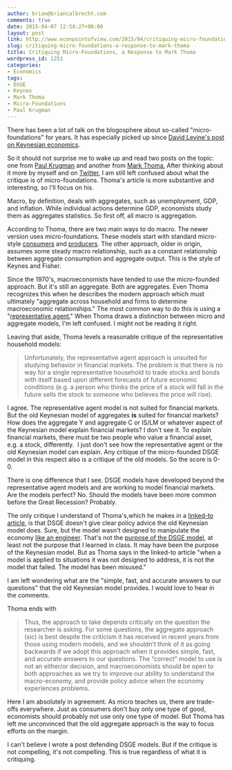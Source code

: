 ```yaml
---
author: brian@briancalbrecht.com
comments: true
date: 2015-04-07 12:54:27+00:00
layout: post
link: http://www.econpointofview.com/2015/04/critiquing-micro-foundations-a-response-to-mark-thoma/
slug: critiquing-micro-foundations-a-response-to-mark-thoma
title: Critiquing Micro-Foundations, a Response to Mark Thoma
wordpress_id: 1251
categories:
- Economics
tags:
- DSGE
- Keynes
- Mark Thoma
- Micro-Foundations
- Paul Krugman
---
```


There has been a lot of talk on the blogosphere about so-called "micro-foundations" for years. It has especially picked up since [David Levine's post on Keynesian economics](http://www.dklevine.com/general/illusion.5.htm).

So it should not surprise me to wake up and read two posts on the topic: one from [Paul Krugman](http://krugman.blogs.nytimes.com/2015/04/05/trade-geography-and-microfoundations-wonkish/?module=BlogPost-Title&version=Blog%20Main&contentCollection=Opinion&action=Click&pgtype=Blogs&region=Body) and another from [Mark Thoma.](http://economistsview.typepad.com/economistsview/2015/04/in-search-of-better-macroeconomic-models.html) After thinking about it more by myself and on [Twitter](https://twitter.com/BrianCAlbrecht/status/585389873428824064), I am still left confused about what the critique is of micro-foundations. Thoma's article is more substantive and interesting, so I'll focus on his.

Macro, by definition, deals with aggregates, such as unemployment, GDP, and inflation. While individual actions determine GDP, economists study them as aggregates statistics. So first off, all macro is aggregation.

According to Thoma, there are two main ways to do macro. The newer version uses micro-foundations. These models start with standard micro-style [consumers](http://econpointofview.com/2013/10/02/mas-colell-chapter-2-consumer-choice/) and [producers](http://www.econpointofview.com/2014/01/mas-colell-chapter-5-production/). The other approach, older in origin, assumes some steady macro relationship, such as a constant relationship between aggregate consumption and aggregate output. This is the style of Keynes and Fisher.

Since the 1970's, macroeconomists have tended to use the micro-founded approach. But it's still an aggregate. Both are aggregates. Even Thoma recognizes this when he describes the modern approach which must ultimately "aggregate across household and firms to determine macroeconomic relationships." The most common way to do this is using a "[representative agent.](http://en.wikipedia.org/wiki/Representative_agent)" When Thoma draws a distinction between micro and aggregate models, I'm left confused. I might not be reading it right.

Leaving that aside, Thoma levels a reasonable critique of the representative household models:


<blockquote>Unfortunately, the representative agent approach is unsuited for studying behavior in financial markets. The problem is that there is no way for a single representative household to trade stocks and bonds with itself based upon different forecasts of future economic conditions (e.g. a person who thinks the price of a stock will fall in the future sells the stock to someone who believes the price will rise).</blockquote>


I agree. The representative agent model is not suited for financial markets. But the old Keynesian model of aggregates **is** suited for financial markets? How does the aggregate Y and aggregate C or IS/LM or whatever aspect of the Keynesian model explain financial markets? I don't see it. To explain financial markets, there must be two people who value a financial asset, e.g. a stock, differently.  I just don't see how the representative agent or the old Keynesian model can explain. Any critique of the micro-founded DSGE model in this respect also is a critique of the old models. So the score is 0-0.

There is one difference that I see. DSGE models have developed beyond the representative agent models and are working to model financial markets. Are the models perfect? No. Should the models have been more common before the Great Recession? Probably.

The only critique I understand of Thoma's,which he makes in a [linked-to article](http://www.thefiscaltimes.com/Columns/2015/03/24/Macro-Wars-Attack-Anti-Keynesians), is that DSGE doesn't give clear policy advice the old Keynesian model does. Sure, but the model wasn't designed to manipulate the economy [like an engineer](http://www.nber.org/papers/w12349). That's not the [purpose of the DSGE model](https://www.minneapolisfed.org/research/wp/wp664.pdf), at least not the purpose that I learned in class. It may have been the purpose of the Keynesian model. But as Thoma says in the linked-to article "when a model is applied to situations it was not designed to address, it is not the model that failed. The model has been misused."

I am left wondering what are the "simple, fast, and accurate answers to our questions" that the old Keynesian model provides. I would love to hear in the comments.

Thoma ends with


<blockquote>Thus, the approach to take depends critically on the question the researcher is asking. For some questions, the aggregate approach (sic) is best despite the criticism it has received in recent years from those using modern models, and we shouldn’t think of it as going backwards if we adopt this approach when it provides simple, fast, and accurate answers to our questions. The “correct” model to use is not an either/or decision, and macroeconomists should be open to both approaches as we try to improve our ability to understand the macro-economy, and provide policy advice when the economy experiences problems.</blockquote>


Here I am absolutely in agreement. As micro teaches us, there are trade-offs everywhere. Just as consumers don't buy only one type of good, economists should probably not use only one type of model. But Thoma has left me unconvinced that the old aggregate approach is the way to focus efforts on the margin.

I can't believe I wrote a post defending DSGE models. But if the critique is not compelling, it's not compelling. This is true regardless of what it is critiquing.
